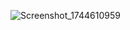 ![Screenshot_1744610959](https://github.com/user-attachments/assets/baf599ad-6f00-480b-b0ce-578e1bbf680f)
